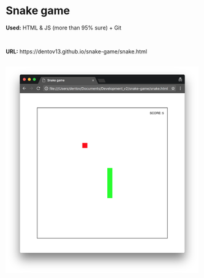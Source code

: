 # Snake game
<p><strong>Used:</strong> HTML & JS (more than 95% sure) + Git </p><br>
<p><strong>URL:</strong> https://dentov13.github.io/snake-game/snake.html</p><br>
<img src="preview.png" width="750">